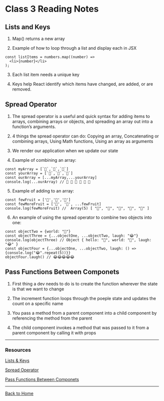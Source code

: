 # Class 3 Reading Notes

## Lists and Keys

1. Map() returns a new array

2. Example of how to loop through a list and display each in JSX

```const numbers = [1, 2, 3, 4, 5];
const listItems = numbers.map((number) =>
  <li>{number}</li>
);
```

3. Each list item needs a unique key

4. Keys help React identify which items have changed, are added, or are removed.

## Spread Operator

1. The spread operator is a useful and quick syntax for adding items to arrays, combining arrays or objects, and spreading an array out into a function’s arguments.

2. 4 things the spread operator can do: Copying an array, Concatenating or combining arrays, Using Math functions, Using an array as arguments

3. We render our application when we update our state

4. Example of combining an array:

```
const myArray = [`🤪`,`🐻`,`🎌`]
const yourArray = [`🙂`,`🤗`,`🤩`]
const ourArray = [...myArray,...yourArray]
console.log(...ourArray) // 🤪 🐻 🎌 🙂 🤗 🤩
```

5. Example of adding to an array:

```
const fewFruit = ['🍏','🍊','🍌']
const fewMoreFruit = ['🍉', '🍍', ...fewFruit]
console.log(fewMoreFruit) //  Array(5) [ "🍉", "🍍", "🍏", "🍊", "🍌" ] 
```

6. An example of using the spread operator to combine two objects into one:

``` const objectOne = {hello: "🤪"}
const objectTwo = {world: "🐻"}
const objectThree = {...objectOne, ...objectTwo, laugh: "😂"}
console.log(objectThree) // Object { hello: "🤪", world: "🐻", laugh: "😂" }
const objectFour = {...objectOne, ...objectTwo, laugh: () => {console.log("😂".repeat(5))}}
objectFour.laugh() // 😂😂😂😂😂
```

## Pass Functions Between Componets

1. First thing a dev needs to do is to create the function wherever the state is that we want to change

2. The increment function loops through the poeple state and updates the count on a specific name

3. You pass a method from a parent component into a child component by referencing the method from the parent

4. The child component invokes a method that was passed to it from a parent component by calling it with props 

---

### Resources

[Lists & Keys](https://reactjs.org/docs/lists-and-keys.html)

[Spread Operator](https://medium.com/coding-at-dawn/how-to-use-the-spread-operator-in-javascript-b9e4a8b06fab)

[Pass Functions Between Componets](https://www.youtube.com/watch?v=c05OL7XbwXU)

---

[Back to Home](../README.md)
